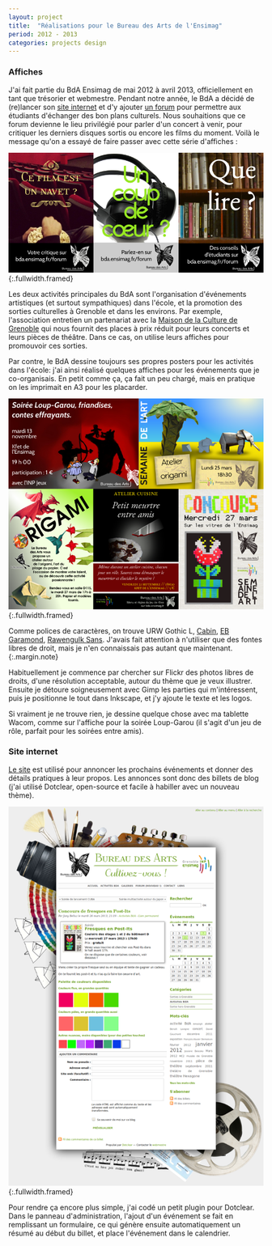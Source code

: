 ```yaml
---
layout: project
title:  "Réalisations pour le Bureau des Arts de l'Ensimag"
period: 2012 - 2013
categories: projects design
---
```


### Affiches

J'ai fait partie du BdA Ensimag de mai 2012 à avril 2013, officiellement en
tant que trésorier et webmestre. Pendant notre année, le BdA a décidé de
(re)lancer son [site internet](http://bda.ensimag.fr/) et d'y ajouter [un
forum](http://bda.ensimag.fr/forum) pour permettre aux étudiants d'échanger des
bon plans culturels. Nous souhaitions que ce forum devienne le lieu privilégié
pour parler d'un concert à venir, pour critiquer les derniers disques sortis ou
encore les films du moment. Voilà le message qu'on a essayé de faire passer
avec cette série d'affiches :

![Affiches pour la promotion du forum](/public/bda_affiches_forum.png)
{:.fullwidth.framed}

Les deux activités principales du BdA sont l'organisation d'événements
artistiques (et surtout sympathiques) dans l'école, et la promotion des sorties
culturelles à Grenoble et dans les environs. Par exemple, l'association
entretien un partenariat avec la [Maison de la Culture de
Grenoble](http://mc2grenoble.fr/) qui nous fournit des places à prix réduit
pour leurs concerts et leurs pièces de théâtre. Dans ce cas, on utilise leurs
affiches pour promouvoir ces sorties.

Par contre, le BdA dessine toujours ses propres posters pour les activités dans
l'école: j'ai ainsi réalisé quelques affiches pour les événements que je
co-organisais. En petit comme ça, ça fait un peu chargé, mais en pratique on
les imprimait en A3 pour les placarder.

![Affiches d'événements](/public/bda_affiches_evenements.png)
{:.fullwidth.framed}

Comme polices de caractères, on trouve URW Gothic L, [Cabin](http://www.impallari.com/cabin), [EB Garamond](http://www.georgduffner.at/ebgaramond/),
[Rawengulk Sans](http://www.glukfonts.pl/font.php?font=RawengulkSans). J'avais fait attention à n'utiliser que des fontes
libres de droit, mais je n'en connaissais pas autant que maintenant.
{:.margin.note}

Habituellement je commence par chercher sur Flickr des photos libres de droits,
d'une résolution acceptable, autour du thème que je veux illustrer. Ensuite je
détoure soigneusement avec Gimp les parties qui m'intéressent, puis je
positionne le tout dans Inkscape, et j'y ajoute le texte et les logos.

Si vraiment je ne trouve rien, je dessine quelque chose avec ma tablette Wacom,
comme sur l'affiche pour la soirée Loup-Garou (il s'agit d'un jeu de rôle,
parfait pour les soirées entre amis).


### Site internet

[Le site](http://bda.ensimag.fr/) est utilisé pour annoncer les prochains
événements et donner des détails pratiques à leur propos. Les annonces sont
donc des billets de blog (j'ai utilisé Dotclear, open-source et facile à
habiller avec un nouveau thème).

![Capture d'écran du site](/public/bda_site.png)
{:.fullwidth.framed}

Pour rendre ça encore plus simple, j'ai codé un petit plugin pour Dotclear.
Dans le panneau d'administration, l'ajout d'un événement se fait en remplissant
un formulaire, ce qui génère ensuite automatiquement un résumé au début du
billet, et place l'événement dans le calendrier.
